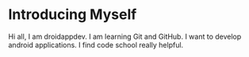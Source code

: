 Introducing Myself
===================
Hi all, I am droidappdev.
I am learning Git and GitHub.
I want to develop android applications.
I find code school really helpful.